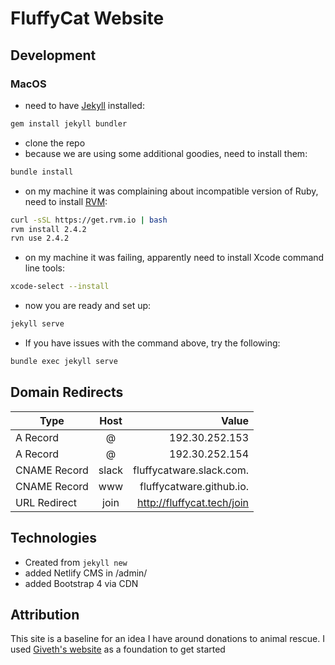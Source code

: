 # FluffyCat Website

## Development

### MacOS

* need to have [Jekyll](https://jekyllrb.com/) installed:

```bash
gem install jekyll bundler
```

* clone the repo
* because we are using some additional goodies, need to install them:

```bash
bundle install
```

* on my machine it was complaining about incompatible version of Ruby, need to install [RVM](https://rvm.io/rvm/install):

```bash
curl -sSL https://get.rvm.io | bash
rvm install 2.4.2
rvn use 2.4.2
```

* on my machine it was failing, apparently need to install Xcode command line tools:

```bash
xcode-select --install
```

* now you are ready and set up:

```bash
jekyll serve
```

* If you have issues with the command above, try the following:

```bash
bundle exec jekyll serve
```

## Domain Redirects

| Type          | Host          | Value                      |
| ------------- |:-------------:| --------------------------:|
| A Record      | @             | 192.30.252.153             |
| A Record      | @             | 192.30.252.154             |
| CNAME Record  | slack         | fluffycatware.slack.com.   |
| CNAME Record  | www           | fluffycatware.github.io.   |
| URL Redirect  | join          | http://fluffycat.tech/join |

## Technologies

* Created from ```jekyll new```
* added Netlify CMS in /admin/
* added Bootstrap 4 via CDN

## Attribution

This site is a baseline for an idea I have around donations to animal rescue. I used [Giveth's website](https://github.com/Giveth/website) as a foundation to get started